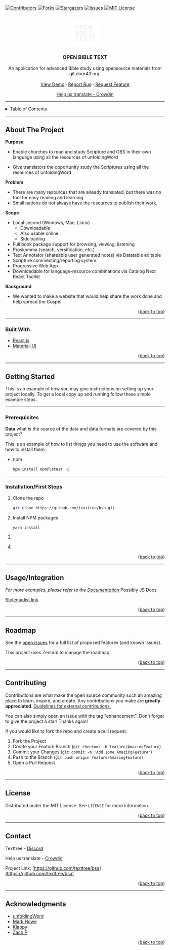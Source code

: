 <div id="top"></div>
<!--
*** Thanks for checking out the Best-README-Template. If you have a suggestion
*** that would make this better, please fork the repo and create a pull request
*** or simply open an issue with the tag "enhancement".
*** Don't forget to give the project a star!
*** Thanks again! Now go create something AMAZING! :D
-->



<!-- PROJECT SHIELDS -->
<!--
*** I'm using markdown "reference style" links for readability.
*** Reference links are enclosed in brackets [ ] instead of parentheses ( ).
*** See the bottom of this document for the declaration of the reference variables
*** for contributors-url, forks-url, etc. This is an optional, concise syntax you may use.
*** https://www.markdownguide.org/basic-syntax/#reference-style-links
-->
[![Contributors][contributors-shield]][contributors-url]
[![Forks][forks-shield]][forks-url]
[![Stargazers][stars-shield]][stars-url]
[![Issues][issues-shield]][issues-url]
[![MIT License][license-shield]][license-url]



<!-- PROJECT LOGO -->
<br />
<div align="center">
  <a href="https://github.com/texttree/bsa">
    <img src="public\logo.png" alt="Logo" width="80" height="80">
  </a>

<h3 align="center">OPEN BIBLE TEXT</h3>

  <p align="center">
An application for advanced Bible study using opensource materials from git.door43.org.
    <br />
    <br />
    <a href="https://develop--tt-bsa.netlify.app/">View Demo</a>
    ·
    <a href="https://github.com/texttree/bsa/issues">Report Bug</a>
    ·
    <a href="https://github.com/texttree/bsa/issues">Request Feature</a>
  </p>
</div>

<p align="center">
    <a href="https://crowdin.com/project/obt">Help us translate - Crowdin</a>
</p>

***
<!-- TABLE OF CONTENTS -->
<details>
  <summary>Table of Contents</summary>
  <ol>
    <li>
      <a href="#about-the-project">About The Project</a>
      <ul>
        <li><a href="#built-with">Built With</a></li>
      </ul>
    </li>
    <li>
      <a href="#getting-started">Getting Started</a>
      <ul>
        <li><a href="#prerequisites">Prerequisites</a></li>
        <li><a href="#installation">Installation</a></li>
      </ul>
    </li>
    <li><a href="#usage">Usage</a></li>
    <li><a href="#roadmap">Roadmap</a></li>
    <li><a href="#contributing">Contributing</a></li>
    <li><a href="#license">License</a></li>
    <li><a href="#contact">Contact</a></li>
    <li><a href="#acknowledgments">Acknowledgments</a></li>
  </ol>
</details>



***
<!-- ABOUT THE PROJECT -->
## About The Project


**Purpose**
- Enable churches to read and study Scripture and OBS in their own language using all the resources of unfoldingWord

- Give translators the opportunity
study the Scriptures using all the resources of unfoldingWord

**Problem**
- There are many resources that are already translated, but there was no tool for easy reading and learning
- Small nations do not always have the resources to publish their work.

**Scope**
- Local second (Windows, Mac, Linux)
  - Downloadable
  - Also usable online
  - Sideloading
- Full book package support for browsing, viewing, listening
- Proskomma (search, versification, etc.)
- Text Annotator (shareable user generated notes) via Datatable editable
- Scripture commenting/reporting system
- Progressive Web App
- Downloadable for language-resource combinations via Catalog Next React Toolkit


**Background**
- We wanted to make a website that would help share the work done and help spread the Gospel


<p align="right">(<a href="#top">back to top</a>)</p>


***
### Built With

* [React.js](https://reactjs.org/)
* [Material-UI](https://v4.mui.com/)

<p align="right">(<a href="#top">back to top</a>)</p>



<!-- GETTING STARTED -->
***
## Getting Started

This is an example of how you may give instructions on setting up your project locally.
To get a local copy up and running follow these simple example steps.
***
### Prerequisites

**Data**
what is the source of the data and data formats are covered by this project?


This is an example of how to list things you need to use the software and how to install them.
* npm
  ```sh
  npm install npm@latest -g
  ```
***
### Installation/First Steps

1. Clone the repo
   ```sh
   git clone https://github.com/texttree/bsa.git
   ```
2. Install NPM packages
   ```sh
   yarn install
   ```
3. 
   ```js
   
   ```
4. 
   ```js
   
   ```

<p align="right">(<a href="#top">back to top</a>)</p>


***
<!-- USAGE EXAMPLES -->
## Usage/Integration




_For more examples, please refer to the [Documentation](https://example.com)_  Possibly JS Docs. 

[Styleguidist link](https://example.netlify.app) 

<p align="right">(<a href="#top">back to top</a>)</p>


***
<!-- ROADMAP -->
## Roadmap

See the [open issues](https://github.com/texttree/bsa/issues) for a full list of proposed features (and known issues).

This project uses Zenhub to manage the roadmap.

<p align="right">(<a href="#top">back to top</a>)</p>



***
<!-- CONTRIBUTING -->
## Contributing

Contributions are what make the open source community such an amazing place to learn, inspire, and create. Any contributions you make are **greatly appreciated**.  [Guidelines for external contributions.](https://forum.door43.org)

You can also simply open an issue with the tag "enhancement".
Don't forget to give the project a star! Thanks again!

If you would like to fork the repo and create a pull request. 

1. Fork the Project
2. Create your Feature Branch (`git checkout -b feature/AmazingFeature`)
3. Commit your Changes (`git commit -m 'Add some AmazingFeature'`)
4. Push to the Branch (`git push origin feature/AmazingFeature`)
5. Open a Pull Request

<p align="right">(<a href="#top">back to top</a>)</p>

***
<!-- LICENSE -->
## License

Distributed under the MIT License. See `LICENSE` for more information.

<p align="right">(<a href="#top">back to top</a>)</p>


***
<!-- CONTACT -->
## Contact

Texttree - [Discord](https://discord.com/invite/AmFFGVBnj6)

Help us translate - [Crowdin](https://crowdin.com/project/obt)

Project Link: [https://github.com/texttree/bsa](https://github.com/texttree/bsa)

<p align="right">(<a href="#top">back to top</a>)</p>


***
## Acknowledgments

* [unfoldingWord](https://github.com/unfoldingWord)
* [Mark Howe](https://github.com/mvahowe)
* [Klappy](https://github.com/klappy)
* [Zach P](https://github.com/ancientTexts-net)

<p align="right">(<a href="#top">back to top</a>)</p>



<!-- MARKDOWN LINKS & IMAGES -->
<!-- https://www.markdownguide.org/basic-syntax/#reference-style-links -->
[contributors-shield]: https://img.shields.io/github/contributors/texttree/bsa.svg?style=for-the-badge
[contributors-url]: https://github.com/texttree/bsa/graphs/contributors
[forks-shield]: https://img.shields.io/github/forks/texttree/bsa.svg?style=for-the-badge
[forks-url]: https://github.com/texttree/bsa/network/members
[stars-shield]: https://img.shields.io/github/stars/texttree/bsa.svg?style=for-the-badge
[stars-url]: https://github.com/texttree/bsa/stargazers
[issues-shield]: https://img.shields.io/github/issues/texttree/bsa.svg?style=for-the-badge
[issues-url]: https://github.com/texttree/bsa/issues
[license-shield]: https://img.shields.io/github/license/texttree/bsa.svg?style=for-the-badge
[license-url]: https://github.com/texttree/bsa/blob/master/LICENSE
[product-screenshot]: images/screenshot.png
